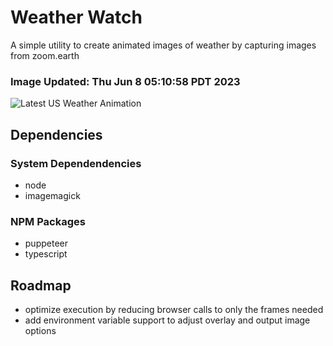 # Weather Watch

A simple utility to create animated images of weather by capturing images from zoom.earth

### Image Updated: Thu Jun  8 05:10:58 PDT 2023

![Latest US Weather Animation](animations/2023-06-08.webp)

## Dependencies
### System Dependendencies
* node
* imagemagick
### NPM Packages
* puppeteer
* typescript

## Roadmap
* optimize execution by reducing browser calls to only the frames needed
* add environment variable support to adjust overlay and output image options
